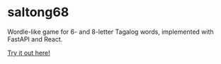 # saltong68
Wordle-like game for 6- and 8-letter Tagalog words, implemented with FastAPI and React.

[Try it out here!](https://saltong68.vercel.app/)